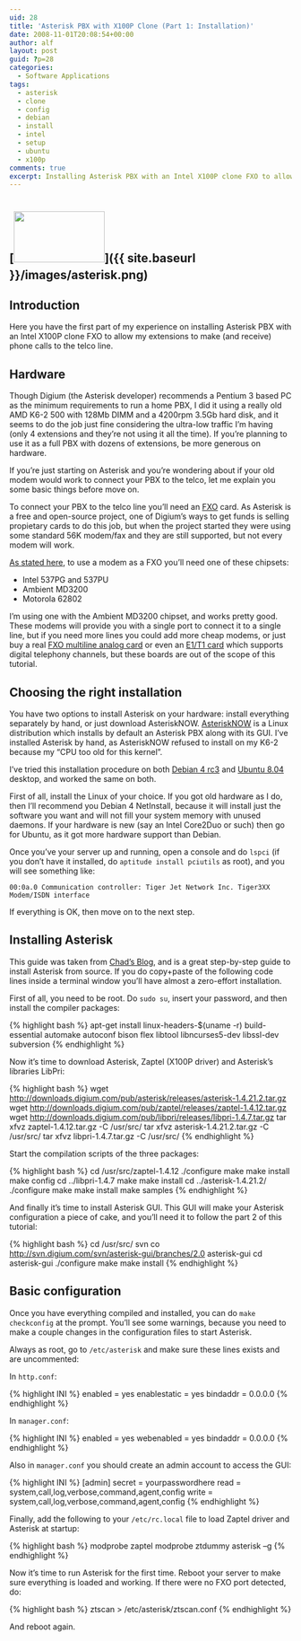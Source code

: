 ```yaml
---
uid: 28
title: 'Asterisk PBX with X100P Clone (Part 1: Installation)'
date: 2008-11-01T20:08:54+00:00
author: alf
layout: post
guid: ?p=28
categories:
  - Software Applications
tags:
  - asterisk
  - clone
  - config
  - debian
  - install
  - intel
  - setup
  - ubuntu
  - x100p
comments: true
excerpt: Installing Asterisk PBX with an Intel X100P clone FXO to allow my extensions to make (and receive) phone calls to the telco line
---
```

## [<img class="size-full wp-image-78 alignnone" style="margin: 10px 0px;" title="asterisk" src="{{ site.baseurl }}/images/asterisk.png" alt="" width="162" height="91" />]({{ site.baseurl }}/images/asterisk.png)

## Introduction

Here you have the first part of my experience on installing Asterisk PBX with an Intel X100P clone FXO to allow my extensions to make (and receive) phone calls to the telco line.

<!--more-->

## Hardware

Though Digium (the Asterisk developer) recommends a Pentium 3 based PC as the minimum requirements to run a home PBX, I did it using a really old AMD K6-2 500 with 128Mb DIMM and a 4200rpm 3.5Gb hard disk, and it seems to do the job just fine considering the ultra-low traffic I&#8217;m having (only 4 extensions and they&#8217;re not using it all the time). If you&#8217;re planning to use it as a full PBX with dozens of extensions, be more generous on hardware.

If you&#8217;re just starting on Asterisk and you&#8217;re wondering about if your old modem would work to connect your PBX to the telco, let me explain you some basic things before move on.

To connect your PBX to the telco line you&#8217;ll need an [FXO](http://en.wikipedia.org/wiki/FXO) card. As Asterisk is a free and open-source project, one of Digium&#8217;s ways to get funds is selling propietary cards to do this job, but when the project started they were using some standard 56K modem/fax and they are still supported, but not every modem will work.

[As stated here](http://www.voip-info.org/wiki/view/X100P+clone), to use a modem as a FXO you&#8217;ll need one of these chipsets:

  * Intel 537PG and 537PU
  * Ambient MD3200
  * Motorola 62802

I&#8217;m using one with the Ambient MD3200 chipset, and works pretty good. These modems will provide you with a single port to connect it to a single line, but if you need more lines you could add more cheap modems, or just buy a real [FXO multiline analog card](http://www.digium.com/en/products/analog/) or even an [E1/T1 card](http://www.digium.com/en/products/digital/) which supports digital telephony channels, but these boards are out of the scope of this tutorial.

## Choosing the right installation

You have two options to install Asterisk on your hardware: install everything separately by hand, or just download AsteriskNOW. [AsteriskNOW](http://www.asterisknow.org/) is a Linux distribution which installs by default an Asterisk PBX along with its GUI. I&#8217;ve installed Asterisk by hand, as AsteriskNOW refused to install on my K6-2 because my &#8220;CPU too old for this kernel&#8221;.

I&#8217;ve tried this installation procedure on both [Debian 4 rc3](http://www.debian.org/) and [Ubuntu 8.04](http://www.ubuntu.com/) desktop, and worked the same on both.

First of all, install the Linux of your choice. If you got old hardware as I do, then I&#8217;ll recommend you Debian 4 NetInstall, because it will install just the software you want and will not fill your system memory with unused daemons. If your hardware is new (say an Intel Core2Duo or such) then go for Ubuntu, as it got more hardware support than Debian.

Once you&#8217;ve your server up and running, open a console and do `lspci` (if you don&#8217;t have it installed, do `aptitude install pciutils` as root), and you will see something like:

`00:0a.0 Communication controller: Tiger Jet Network Inc. Tiger3XX Modem/ISDN interface`

If everything is OK, then move on to the next step.

## Installing Asterisk

This guide was taken from [Chad&#8217;s Blog](http://blog.chadwollenberg.com/2008/08/26/asterisk-on-hardy-server/), and is a great step-by-step guide to install Asterisk from source. If you do copy+paste of the following code lines inside a terminal window you&#8217;ll have almost a zero-effort installation.

First of all, you need to be root. Do `sudo su`, insert your password, and then install the compiler packages:

{% highlight bash %}
apt-get install linux-headers-$(uname -r) build-essential automake autoconf bison flex libtool libncurses5-dev libssl-dev subversion
{% endhighlight %}

Now it&#8217;s time to download Asterisk, Zaptel (X100P driver) and Asterisk&#8217;s libraries LibPri:

{% highlight bash %}
wget http://downloads.digium.com/pub/asterisk/releases/asterisk-1.4.21.2.tar.gz
wget http://downloads.digium.com/pub/zaptel/releases/zaptel-1.4.12.tar.gz
wget http://downloads.digium.com/pub/libpri/releases/libpri-1.4.7.tar.gz
tar xfvz zaptel-1.4.12.tar.gz -C /usr/src/
tar xfvz asterisk-1.4.21.2.tar.gz -C /usr/src/
tar xfvz libpri-1.4.7.tar.gz -C /usr/src/
{% endhighlight %}

Start the compilation scripts of the three packages:

{% highlight bash %}
cd /usr/src/zaptel-1.4.12
./configure
make
make install
make config
cd ../libpri-1.4.7
make
make install
cd ../asterisk-1.4.21.2/
./configure
make
make install
make samples
{% endhighlight %}

And finally it&#8217;s time to install Asterisk GUI. This GUI will make your Asterisk configuration a piece of cake, and you&#8217;ll need it to follow the part 2 of this tutorial:

{% highlight bash %}
cd /usr/src/
svn co http://svn.digium.com/svn/asterisk-gui/branches/2.0 asterisk-gui
cd asterisk-gui
./configure
make
make install
{% endhighlight %}


## Basic configuration

Once you have everything compiled and installed, you can do `make checkconfig` at the prompt. You&#8217;ll see some warnings, because you need to make a couple changes in the configuration files to start Asterisk.

Always as root, go to `/etc/asterisk` and make sure these lines exists and are uncommented:

In `http.conf`:

{% highlight INI %}
enabled = yes
enablestatic = yes
bindaddr = 0.0.0.0
{% endhighlight %}

In `manager.conf`:

{% highlight INI %}
enabled = yes
webenabled = yes
bindaddr = 0.0.0.0
{% endhighlight %}

Also in `manager.conf` you should create an admin account to access the GUI:

{% highlight INI %}
[admin]
secret = yourpasswordhere
read = system,call,log,verbose,command,agent,config
write = system,call,log,verbose,command,agent,config
{% endhighlight %}

Finally, add the following to your `/etc/rc.local` file to load Zaptel driver and Asterisk at startup:

{% highlight bash %}
modprobe zaptel
modprobe ztdummy
asterisk –g
{% endhighlight %}

Now it&#8217;s time to run Asterisk for the first time. Reboot your server to make sure everything is loaded and working. If there were no FXO port detected, do:

{% highlight bash %}
ztscan > /etc/asterisk/ztscan.conf
{% endhighlight %}

And reboot again.
